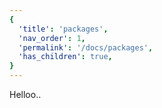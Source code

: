 ```yaml
---
{
  'title': 'packages',
  'nav_order': 1,
  'permalink': '/docs/packages',
  'has_children': true,
}
---
```


Helloo..
